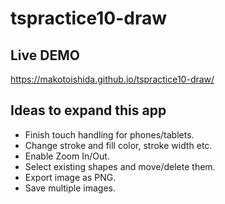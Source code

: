 # tspractice10-draw

## Live DEMO

https://makotoishida.github.io/tspractice10-draw/


## Ideas to expand this app

- Finish touch handling for phones/tablets.
- Change stroke and fill color, stroke width etc.
- Enable Zoom In/Out.
- Select existing shapes and move/delete them.
- Export image as PNG.
- Save multiple images.

